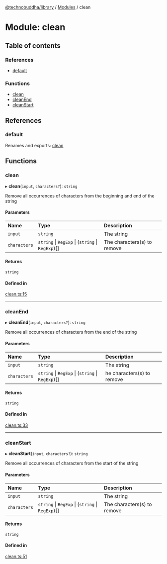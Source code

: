 [@technobuddha/library](../../README.md) / [Modules](../Modules.md) / clean

# Module: clean

## Table of contents

### References

- [default](clean.md#default)

### Functions

- [clean](clean.md#clean)
- [cleanEnd](clean.md#cleanend)
- [cleanStart](clean.md#cleanstart)

## References

### default

Renames and exports: [clean](clean.md#clean)

## Functions

### clean

▸ **clean**(`input`, `characters?`): `string`

Remove all occurrences of characters from the beginning and end of the string

#### Parameters

| Name | Type | Description |
| :------ | :------ | :------ |
| `input` | `string` | The string |
| `characters` | `string` \| `RegExp` \| (`string` \| `RegExp`)[] | The characters(s) to remove |

#### Returns

`string`

#### Defined in

[clean.ts:15](../../src/clean.ts#L15)

___

### cleanEnd

▸ **cleanEnd**(`input`, `characters?`): `string`

Remove all occurrences of characters from the end of the string

#### Parameters

| Name | Type | Description |
| :------ | :------ | :------ |
| `input` | `string` | The string |
| `characters` | `string` \| `RegExp` \| (`string` \| `RegExp`)[] | he characters(s) to remove |

#### Returns

`string`

#### Defined in

[clean.ts:33](../../src/clean.ts#L33)

___

### cleanStart

▸ **cleanStart**(`input`, `characters?`): `string`

Remove all occurrences of characters from the start of the string

#### Parameters

| Name | Type | Description |
| :------ | :------ | :------ |
| `input` | `string` | The string |
| `characters` | `string` \| `RegExp` \| (`string` \| `RegExp`)[] | The characters(s) to remove |

#### Returns

`string`

#### Defined in

[clean.ts:51](../../src/clean.ts#L51)
